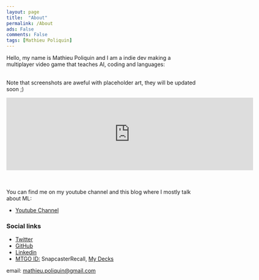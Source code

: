 ```yaml
---
layout: page
title:  "About"
permalink: /About
ads: False
comments: False
tags: [Mathieu Poliquin]
---
```



Hello, my name is Mathieu Poliquin and I am a indie dev making a multiplayer video game that teaches AI, coding and languages:
<br><br>

Note that screenshots are aweful with placeholder art, they will be updated soon ;)
<iframe src="https://store.steampowered.com/widget/1059010/" frameborder="0" width="646" height="190"></iframe>

<br><br>
You can find me on my youtube channel and this blog where I mostly talk about ML:
*   [Youtube Channel](https://www.youtube.com/c/mathieupoliquin)

### Social links
*   [Twitter](https://twitter.com/MatPoliquin)
*   [GitHub](https://github.com/MatPoliquin)
*   [Linkedin](https://www.linkedin.com/public-profile/in/mathieupoliquin)  
*   [MTGO ID:](https://magic.wizards.com/en/mtgo) SnapcasterRecall, [My Decks](https://www.mtggoldfish.com/decks)

email: mathieu.poliquin@gmail.com
